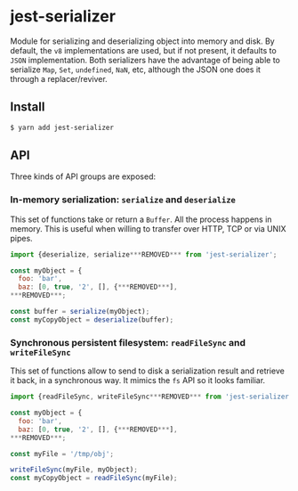 # jest-serializer

Module for serializing and deserializing object into memory and disk. By default, the `v8` implementations are used, but if not present, it defaults to `JSON` implementation. Both serializers have the advantage of being able to serialize `Map`, `Set`, `undefined`, `NaN`, etc, although the JSON one does it through a replacer/reviver.

## Install

```sh
$ yarn add jest-serializer
```

## API

Three kinds of API groups are exposed:

### In-memory serialization: `serialize` and `deserialize`

This set of functions take or return a `Buffer`. All the process happens in memory. This is useful when willing to transfer over HTTP, TCP or via UNIX pipes.

```javascript
import {deserialize, serialize***REMOVED*** from 'jest-serializer';

const myObject = {
  foo: 'bar',
  baz: [0, true, '2', [], {***REMOVED***],
***REMOVED***;

const buffer = serialize(myObject);
const myCopyObject = deserialize(buffer);
```

### Synchronous persistent filesystem: `readFileSync` and `writeFileSync`

This set of functions allow to send to disk a serialization result and retrieve it back, in a synchronous way. It mimics the `fs` API so it looks familiar.

```javascript
import {readFileSync, writeFileSync***REMOVED*** from 'jest-serializer';

const myObject = {
  foo: 'bar',
  baz: [0, true, '2', [], {***REMOVED***],
***REMOVED***;

const myFile = '/tmp/obj';

writeFileSync(myFile, myObject);
const myCopyObject = readFileSync(myFile);
```
